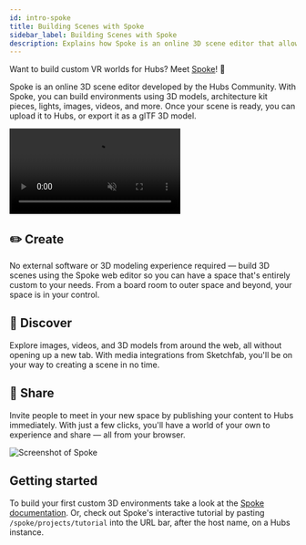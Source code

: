 ```yaml
---
id: intro-spoke
title: Building Scenes with Spoke
sidebar_label: Building Scenes with Spoke
description: Explains how Spoke is an online 3D scene editor that allows users to create, discover, and share environments. That using a basic interface, users can upload, drag and drop, and edit assets like 3D models, sounds, lights, and links. Thus, Spoke is a good interface for beginners.
---
```


Want to build custom VR worlds for Hubs? Meet [Spoke](https://github.com/Hubs-Foundation/Spoke)! 👋

Spoke is an online 3D scene editor developed by the Hubs Community. With Spoke, you can build environments using 3D models, architecture kit pieces, lights, images, videos, and more. Once your scene is ready, you can upload it to Hubs, or export it as a glTF 3D model.

<video autoplay loop muted controls >
  <source src="img/architecture-kit.mp4" type="video/mp4">
</video>

## ✏️ Create

No external software or 3D modeling experience required &mdash; build 3D scenes using the Spoke web editor so you can have a space that's entirely custom to your needs. From a board room to outer space and beyond, your space is in your control.

## 🔭 Discover

Explore images, videos, and 3D models from around the web, all without opening up a new tab. With media integrations from Sketchfab, you'll be on your way to creating a scene in no time.

## 🎉 Share

Invite people to meet in your new space by publishing your content to Hubs immediately. With just a few clicks, you'll have a world of your own to experience and share &mdash; all from your browser.


![Screenshot of Spoke](img/intro-spoke-screenshot-min.jpeg)


## Getting started

To build your first custom 3D environments take a look at the [Spoke documentation](./spoke-creating-projects.html).
Or, check out Spoke's interactive tutorial by pasting `/spoke/projects/tutorial` into the URL bar, after the host name, on a Hubs instance.
